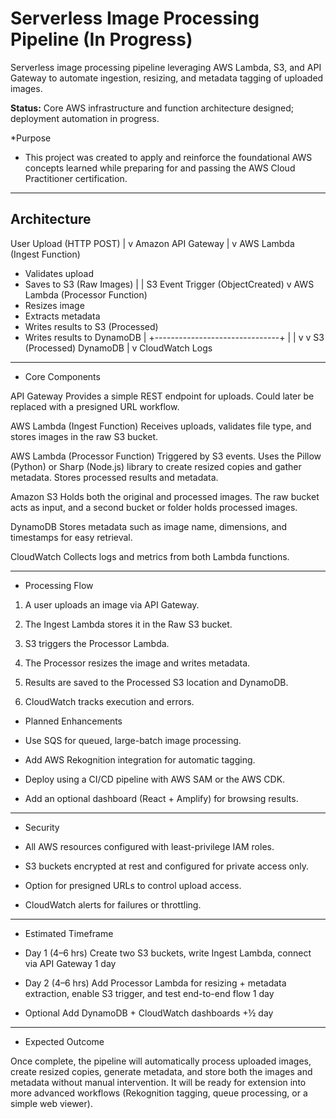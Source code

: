 # Serverless Image Processing Pipeline (In Progress)
Serverless image processing pipeline leveraging AWS Lambda, S3, and API Gateway to automate ingestion, resizing, and metadata tagging of uploaded images.

**Status:** Core AWS infrastructure and function architecture designed; deployment automation in progress.

*Purpose 

- This project was created to apply and reinforce the foundational AWS concepts learned while preparing for and passing the AWS Cloud Practitioner certification.

-----------------------

## Architecture

User Upload (HTTP POST)
|
v
Amazon API Gateway
|
v
AWS Lambda (Ingest Function)
- Validates upload
- Saves to S3 (Raw Images)
|
| S3 Event Trigger (ObjectCreated)
v
AWS Lambda (Processor Function)
- Resizes image
- Extracts metadata
- Writes results to S3 (Processed)
- Writes results to DynamoDB
|
+-------------------------------+
| |
v v
S3 (Processed) DynamoDB
|
v
CloudWatch Logs

------------------------
* Core Components

API Gateway
Provides a simple REST endpoint for uploads. Could later be replaced with a presigned URL workflow.

AWS Lambda (Ingest Function)
Receives uploads, validates file type, and stores images in the raw S3 bucket.

AWS Lambda (Processor Function)
Triggered by S3 events. Uses the Pillow (Python) or Sharp (Node.js) library to create resized copies and gather metadata. Stores processed results and metadata.

Amazon S3
Holds both the original and processed images. The raw bucket acts as input, and a second bucket or folder holds processed images.

DynamoDB
Stores metadata such as image name, dimensions, and timestamps for easy retrieval.

CloudWatch
Collects logs and metrics from both Lambda functions.

------------------------

* Processing Flow

1. A user uploads an image via API Gateway.

2. The Ingest Lambda stores it in the Raw S3 bucket.

3. S3 triggers the Processor Lambda.

4. The Processor resizes the image and writes metadata.

5. Results are saved to the Processed S3 location and DynamoDB.

6. CloudWatch tracks execution and errors.

* Planned Enhancements

- Use SQS for queued, large-batch image processing.

- Add AWS Rekognition integration for automatic tagging.

- Deploy using a CI/CD pipeline with AWS SAM or the AWS CDK.

- Add an optional dashboard (React + Amplify) for browsing results.

---------------------------------

* Security

- All AWS resources configured with least-privilege IAM roles.

- S3 buckets encrypted at rest and configured for private access only.

- Option for presigned URLs to control upload access.

- CloudWatch alerts for failures or throttling.

----------------------------------

* Estimated Timeframe

- Day 1 (4–6 hrs)	Create two S3 buckets, write Ingest Lambda, connect via API Gateway	1 day

- Day 2 (4–6 hrs)	Add Processor Lambda for resizing + metadata extraction, enable S3 trigger, and test end-to-end flow	1 day

- Optional	Add DynamoDB + CloudWatch dashboards	+½ day

-----------------------------------

* Expected Outcome

Once complete, the pipeline will automatically process uploaded images, create resized copies, generate metadata, and store both the images and metadata without manual intervention. It will be ready for extension into more advanced workflows (Rekognition tagging, queue processing, or a simple web viewer).
